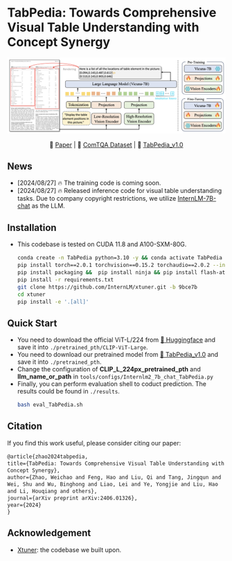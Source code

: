  # TabPedia: Towards Comprehensive Visual Table Understanding with Concept Synergy
<p align="center">
    <img src="assets/framework.png" width="800">
</p>

<p align="center">
     📃 <a href="https://arxiv.org/pdf/2406.01326" target="_blank">Paper</a> | 🤗 <a href="https://huggingface.co/datasets/ByteDance/ComTQA" target="_blank">ComTQA Dataset</a> | 🤗 <a href="https://huggingface.co/Zhaowc/TabPedia_v1.0/tree/main" target="_blank">TabPedia_v1.0</a>

</p>

## News

- [2024/08/27] 🔥 The training code is coming soon.
- [2024/08/27] 🔥 Released inference code for visual table understanding tasks. Due to company copyright restrictions, we utilize [InternLM-7B-chat](https://huggingface.co/internlm/internlm2-chat-7b) as the LLM.

## Installation
- This codebase is tested on CUDA 11.8 and A100-SXM-80G.
    ```bash
    conda create -n TabPedia python=3.10 -y && conda activate TabPedia
    pip install torch==2.0.1 torchvision==0.15.2 torchaudio==2.0.2 --index-url https://download.pytorch.org/whl/cu118
    pip install packaging &&  pip install ninja && pip install flash-attn==2.3.6 --no-build-isolation --no-cache-dir
    pip install -r requirements.txt
    git clone https://github.com/InternLM/xtuner.git -b 9bce7b
    cd xtuner
    pip install -e '.[all]'
    ```

## Quick Start

* You need to download the official ViT-L/224 from [🤗 Huggingface](https://huggingface.co/openai/clip-vit-large-patch14/tree/main) and save it into ``./pretrained_pth/CLIP-ViT-Large``.
* You need to download our pretrained model from [🤗 TabPedia_v1.0](https://huggingface.co/Zhaowc/TabPedia_v1.0) and save it into ``./pretrained_pth``.
* Change the configuration of **CLIP_L_224px_pretrained_pth** and **llm_name_or_path** in ``tools/configs/Internlm2_7b_chat_TabPedia.py``
* Finally, you can perform evaluation shell to coduct prediction. The results could be found in ``./results``.
    ```bash
    bash eval_TabPedia.sh
    ```

## Citation

If you find this work useful, please consider citing our paper:
```
@article{zhao2024tabpedia,
title={TabPedia: Towards Comprehensive Visual Table Understanding with Concept Synergy},
author={Zhao, Weichao and Feng, Hao and Liu, Qi and Tang, Jingqun and Wei, Shu and Wu, Binghong and Liao, Lei and Ye, Yongjie and Liu, Hao and Li, Houqiang and others},
journal={arXiv preprint arXiv:2406.01326},
year={2024}
}
```

## Acknowledgement
- [Xtuner](https://github.com/InternLM/xtuner): the codebase we built upon. 


